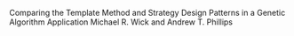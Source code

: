 Comparing the Template Method and Strategy Design Patterns in a Genetic Algorithm Application
Michael R. Wick and Andrew T. Phillips